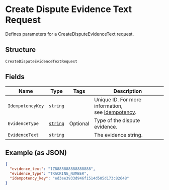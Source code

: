 
# Create Dispute Evidence Text Request

Defines parameters for a CreateDisputeEvidenceText request.

## Structure

`CreateDisputeEvidenceTextRequest`

## Fields

| Name | Type | Tags | Description |
|  --- | --- | --- | --- |
| `IdempotencyKey` | `string` |  | Unique ID. For more information,<br>see [Idempotency](https://developer.squareup.com/docs/docs/working-with-apis/idempotency). |
| `EvidenceType` | [`string`](/doc/models/dispute-evidence-type.md) | Optional | Type of the dispute evidence. |
| `EvidenceText` | `string` |  | The evidence string. |

## Example (as JSON)

```json
{
  "evidence_text": "1Z8888888888888888",
  "evidence_type": "TRACKING_NUMBER",
  "idempotency_key": "ed3ee3933d946f1514d505d173c82648"
}
```

